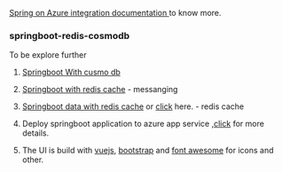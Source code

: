 [Spring on Azure integration documentation ](https://docs.microsoft.com/en-us/azure/developer/java/spring-framework/) to know more.

### springboot-redis-cosmodb

To be explore further

1. [Springboot With cusmo db](https://github.com/Azure-Samples/azure-cosmos-db-mongodb-spring)

2. [Springboot with redis cache](https://spring.io/guides/gs/messaging-redis/) - messanging
3. [Springboot data with redis cache](/https://www.baeldung.com/spring-data-redis-tutorial) or [click](https://medium.com/@MatthewFTech/spring-boot-cache-with-redis-56026f7da83a) here. - redis cache

4. Deploy springboot application to azure app service ,[click](https://docs.microsoft.com/en-us/azure/developer/java/spring-framework/deploy-spring-boot-java-app-from-container-registry-using-maven-plugin) for more details.
5. The UI is build with [vuejs](https://vuejs.org/v2/guide/installation.html), [bootstrap](https://getbootstrap.com/) and [font awesome](https://fontawesome.com/v4.7.0/) for icons and other.

